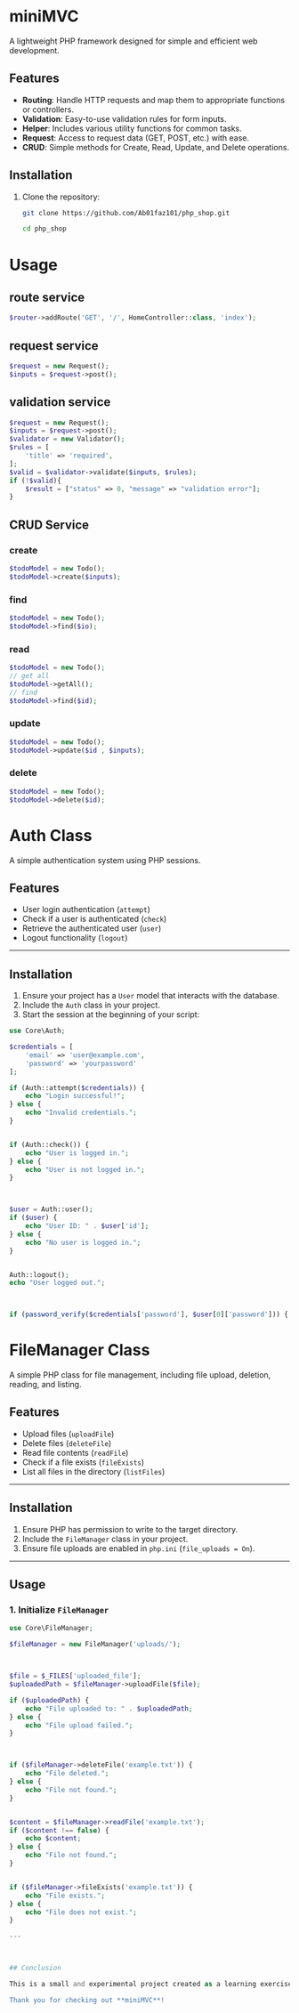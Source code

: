 # miniMVC

A lightweight PHP framework designed for simple and efficient web development.

## Features

- **Routing**: Handle HTTP requests and map them to appropriate functions or controllers.
- **Validation**: Easy-to-use validation rules for form inputs.
- **Helper**: Includes various utility functions for common tasks.
- **Request**: Access to request data (GET, POST, etc.) with ease.
- **CRUD**: Simple methods for Create, Read, Update, and Delete operations.

## Installation

1. Clone the repository:
   ```bash
   git clone https://github.com/Ab01faz101/php_shop.git
   ```
   ```bash
   cd php_shop
   ```

# Usage

## route service

```php
$router->addRoute('GET', '/', HomeController::class, 'index');
```
## request service
```php
$request = new Request();
$inputs = $request->post();
```
## validation service

```php
$request = new Request();
$inputs = $request->post();
$validator = new Validator();
$rules = [
    'title' => 'required',
];
$valid = $validator->validate($inputs, $rules);
if (!$valid){
    $result = ["status" => 0, "message" => "validation error"];
}
```

## CRUD Service


### create
```php
$todoModel = new Todo();
$todoModel->create($inputs);
```

### find
```php
$todoModel = new Todo();
$todoModel->find($io);
```

### read
```php
$todoModel = new Todo();
// get all
$todoModel->getAll();
// find
$todoModel->find($id);
```


### update
```php
$todoModel = new Todo();
$todoModel->update($id , $inputs);
```

### delete
```php
$todoModel = new Todo();
$todoModel->delete($id);
```




# Auth Class

A simple authentication system using PHP sessions.

## Features
- User login authentication (`attempt`)
- Check if a user is authenticated (`check`)
- Retrieve the authenticated user (`user`)
- Logout functionality (`logout`)

---

## Installation
1. Ensure your project has a `User` model that interacts with the database.
2. Include the `Auth` class in your project.
3. Start the session at the beginning of your script:

```php
use Core\Auth;

$credentials = [
    'email' => 'user@example.com',
    'password' => 'yourpassword'
];

if (Auth::attempt($credentials)) {
    echo "Login successful!";
} else {
    echo "Invalid credentials.";
}


if (Auth::check()) {
    echo "User is logged in.";
} else {
    echo "User is not logged in.";
}



$user = Auth::user();
if ($user) {
    echo "User ID: " . $user['id'];
} else {
    echo "No user is logged in.";
}


Auth::logout();
echo "User logged out.";



if (password_verify($credentials['password'], $user[0]['password'])) { ... }


```

# FileManager Class

A simple PHP class for file management, including file upload, deletion, reading, and listing.

## Features
- Upload files (`uploadFile`)
- Delete files (`deleteFile`)
- Read file contents (`readFile`)
- Check if a file exists (`fileExists`)
- List all files in the directory (`listFiles`)

---

## Installation
1. Ensure PHP has permission to write to the target directory.
2. Include the `FileManager` class in your project.
3. Ensure file uploads are enabled in `php.ini` (`file_uploads = On`).

---

## Usage

### 1. Initialize `FileManager`
```php
use Core\FileManager;

$fileManager = new FileManager('uploads/');



$file = $_FILES['uploaded_file'];
$uploadedPath = $fileManager->uploadFile($file);

if ($uploadedPath) {
    echo "File uploaded to: " . $uploadedPath;
} else {
    echo "File upload failed.";
}



if ($fileManager->deleteFile('example.txt')) {
    echo "File deleted.";
} else {
    echo "File not found.";
}


$content = $fileManager->readFile('example.txt');
if ($content !== false) {
    echo $content;
} else {
    echo "File not found.";
}


if ($fileManager->fileExists('example.txt')) {
    echo "File exists.";
} else {
    echo "File does not exist.";
}

---



## Conclusion

This is a small and experimental project created as a learning exercise. I'm excited to share it and would love to hear your feedback! If you have any suggestions, improvements, or if you can optimize it further, feel free to let me know.

Thank you for checking out **miniMVC**!
